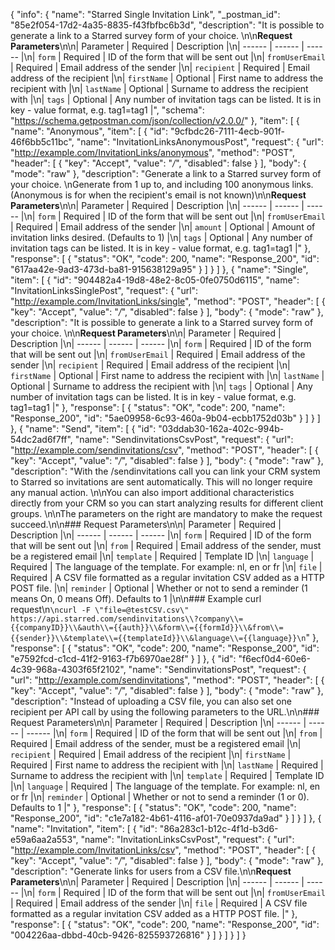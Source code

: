 {
  "info": {
    "name": "Starred Single Invitation Link",
    "_postman_id": "85e2f054-17d2-4a35-8835-f43fbfbc6b3d",
    "description": "It is possible to generate a link to a Starred survey form of your choice. \n\n**Request Parameters**\n\n| Parameter | Required | Description |\n| ------ | ------ | ------ |\n| `form` | Required | ID of the form that will be sent out |\n| `fromUserEmail` | Required | Email address of the sender |\n| `recipient` | Required | Email address of the recipient |\n| `firstName` | Optional | First name to address the recipient with |\n| `lastName` | Optional | Surname to address the recipient with |\n| `tags` | Optional | Any number of invitation tags can be listed. It is in key - value format, e.g. tag1=tag1 |",
    "schema": "https://schema.getpostman.com/json/collection/v2.0.0/"
  },
  "item": [
    {
      "name": "Anonymous",
      "item": [
        {
          "id": "9cfbdc26-7111-4ecb-901f-46f6bb5c11bc",
          "name": "InvitationLinksAnonymousPost",
          "request": {
            "url": "http://example.com/InvitationLinks/anonymous",
            "method": "POST",
            "header": [
              {
                "key": "Accept",
                "value": "*/*",
                "disabled": false
              }
            ],
            "body": {
              "mode": "raw"
            },
            "description": "Generate a link to a Starred survey form of your choice. \nGenerate from 1 up to, and including 100 anonymous links. (Anonymous is for when the recipient's email is not known)\n\n**Request Parameters**\n\n| Parameter | Required | Description |\n| ------ | ------ | ------ |\n| `form` | Required | ID of the form that will be sent out |\n| `fromUserEmail` | Required | Email address of the sender |\n| `amount` | Optional | Amount of invitation links desired. (Defaults to 1) |\n| `tags` | Optional | Any number of invitation tags can be listed. It is in key - value format, e.g. tag1=tag1 |"
          },
          "response": [
            {
              "status": "OK",
              "code": 200,
              "name": "Response_200",
              "id": "617aa42e-9ad3-473d-ba81-915638129a95"
            }
          ]
        }
      ]
    },
    {
      "name": "Single",
      "item": [
        {
          "id": "904482a4-19d8-48e2-8c05-0fe0750d6115",
          "name": "InvitationLinksSinglePost",
          "request": {
            "url": "http://example.com/InvitationLinks/single",
            "method": "POST",
            "header": [
              {
                "key": "Accept",
                "value": "*/*",
                "disabled": false
              }
            ],
            "body": {
              "mode": "raw"
            },
            "description": "It is possible to generate a link to a Starred survey form of your choice. \n\n**Request Parameters**\n\n| Parameter | Required | Description |\n| ------ | ------ | ------ |\n| `form` | Required | ID of the form that will be sent out |\n| `fromUserEmail` | Required | Email address of the sender |\n| `recipient` | Required | Email address of the recipient |\n| `firstName` | Optional | First name to address the recipient with |\n| `lastName` | Optional | Surname to address the recipient with |\n| `tags` | Optional | Any number of invitation tags can be listed. It is in key - value format, e.g. tag1=tag1 |"
          },
          "response": [
            {
              "status": "OK",
              "code": 200,
              "name": "Response_200",
              "id": "5ae09958-6c93-460a-9b04-ecbb1752d03b"
            }
          ]
        }
      ]
    },
    {
      "name": "Send",
      "item": [
        {
          "id": "03ddab30-162a-402c-994b-54dc2ad6f7ff",
          "name": "SendinvitationsCsvPost",
          "request": {
            "url": "http://example.com/sendinvitations/csv",
            "method": "POST",
            "header": [
              {
                "key": "Accept",
                "value": "*/*",
                "disabled": false
              }
            ],
            "body": {
              "mode": "raw"
            },
            "description": "With the /sendinvitations call you can link your CRM system to Starred so invitations are sent automatically. This will no longer require any manual action. \n\nYou can also import additional characteristics directly from your CRM so you can start analyzing results for different client groups. \n\nThe parameters on the right are mandatory to make the request succeed.\n\n### Request Parameters\n\n| Parameter | Required | Description |\n| ------ | ------ | ------ |\n| `form` | Required | ID of the form that will be sent out |\n| `from` | Required | Email address of the sender, must be a registered email |\n| `template` | Required | Template ID |\n| `language` | Required | The language of the template. For example: nl, en or fr |\n| `file` | Required | A CSV file formatted as a regular invitation CSV added as a HTTP POST file. |\n| `reminder` | Optional | Whether or not to send a reminder (1 means On, 0 means Off). Defaults to 1 |\n\n### Example curl request\n```\ncurl -F \"file=@testCSV.csv\" https://api.starred.com/sendinvitations\\?company\\={{companyID}}\\&auth\\={{auth}}\\&form\\={{formId}}\\&from\\={{sender}}\\&template\\={{templateId}}\\&language\\={{language}}\n```"
          },
          "response": [
            {
              "status": "OK",
              "code": 200,
              "name": "Response_200",
              "id": "e7592fcd-c1cd-41f2-9163-f7b6970ae28f"
            }
          ]
        },
        {
          "id": "f6ecf0d4-60e6-4c39-968a-4303f65f2102",
          "name": "SendinvitationsPost",
          "request": {
            "url": "http://example.com/sendinvitations",
            "method": "POST",
            "header": [
              {
                "key": "Accept",
                "value": "*/*",
                "disabled": false
              }
            ],
            "body": {
              "mode": "raw"
            },
            "description": "Instead of uploading a CSV file, you can also set one recipient per API call by using the following parameters to the URL.\n\n### Request Parameters\n\n| Parameter | Required | Description |\n| ------ | ------ | ------ |\n| `form` | Required | ID of the form that will be sent out |\n| `from` | Required | Email address of the sender, must be a registered email |\n| `recipient` | Required | Email address of the recipient |\n| `firstName` | Required | First name to address the recipient with |\n| `lastName` | Required | Surname to address the recipient with |\n| `template` | Required | Template ID |\n| `language` | Required | The language of the template. For example: nl, en or fr |\n| `reminder` | Optional | Whether or not to send a reminder (1 or 0). Defaults to 1 |"
          },
          "response": [
            {
              "status": "OK",
              "code": 200,
              "name": "Response_200",
              "id": "c1e7a182-4b61-4116-af01-70e0937da9ad"
            }
          ]
        }
      ]
    },
    {
      "name": "Invitation",
      "item": [
        {
          "id": "86a283c1-b12c-4f1d-b3d6-e59a6aa2a553",
          "name": "InvitationLinksCsvPost",
          "request": {
            "url": "http://example.com/InvitationLinks/csv",
            "method": "POST",
            "header": [
              {
                "key": "Accept",
                "value": "*/*",
                "disabled": false
              }
            ],
            "body": {
              "mode": "raw"
            },
            "description": "Generate links for users from a CSV file.\n\n**Request Parameters**\n\n| Parameter | Required | Description |\n| ------ | ------ | ------ |\n| `form` | Required | ID of the form that will be sent out |\n| `fromUserEmail` | Required | Email address of the sender |\n| `file` | Required | A CSV file formatted as a regular invitation CSV added as a HTTP POST file. |"
          },
          "response": [
            {
              "status": "OK",
              "code": 200,
              "name": "Response_200",
              "id": "004226aa-dbbd-40cb-9426-825593726816"
            }
          ]
        }
      ]
    }
  ]
}